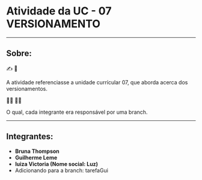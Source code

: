 <h1>Atividade da UC - 07 VERSIONAMENTO</h1>
<hr>

<h2>Sobre: </h2>

:writing_hand: :rocket:

<p>A atividade referenciasse a unidade currícular 07, que aborda acerca dos versionamentos.</p>

:man_singer: :technologist:

<p>O qual, cada integrante era responsável por uma branch.</p>

<hr>
<h2>Integrantes: </h2>

<ul>
    <li><strong>Bruna Thompson</strong></li>
    <li><strong>Guilherme Leme</strong></li>
    <li><strong>luiza Victoria (Nome social: Luz)</strong></li>
    <li>Adicionando para a branch: tarefaGui</li>
</ul>

